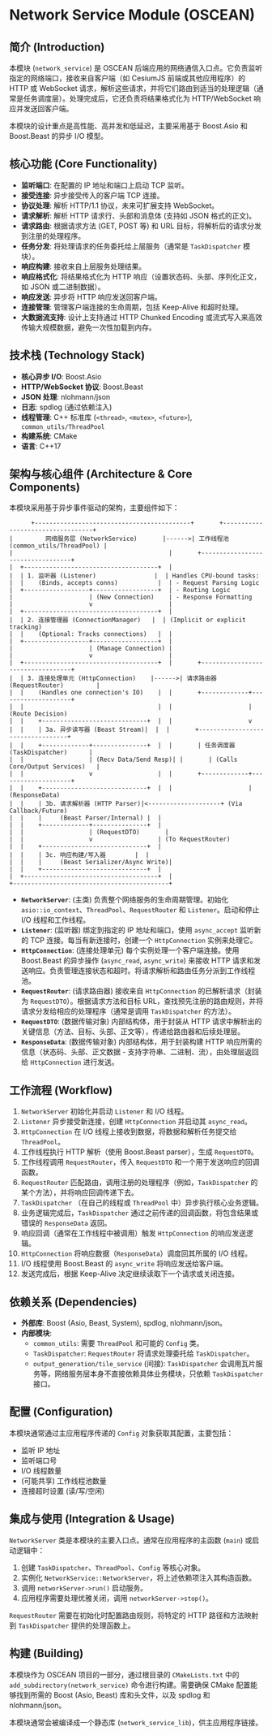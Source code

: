 # Network Service Module (OSCEAN)

## 简介 (Introduction)

本模块 (`network_service`) 是 OSCEAN 后端应用的网络通信入口点。它负责监听指定的网络端口，接收来自客户端（如 CesiumJS 前端或其他应用程序）的 HTTP 或 WebSocket 请求，解析这些请求，并将它们路由到适当的处理逻辑（通常是任务调度层）。处理完成后，它还负责将结果格式化为 HTTP/WebSocket 响应并发送回客户端。

本模块的设计重点是高性能、高并发和低延迟，主要采用基于 Boost.Asio 和 Boost.Beast 的异步 I/O 模型。

## 核心功能 (Core Functionality)

*   **监听端口**: 在配置的 IP 地址和端口上启动 TCP 监听。
*   **接受连接**: 异步接受传入的客户端 TCP 连接。
*   **协议处理**: 解析 HTTP/1.1 协议，未来可扩展支持 WebSocket。
*   **请求解析**: 解析 HTTP 请求行、头部和消息体 (支持如 JSON 格式的正文)。
*   **请求路由**: 根据请求方法 (GET, POST 等) 和 URL 目标，将解析后的请求分发到注册的处理程序。
*   **任务分发**: 将处理请求的任务委托给上层服务（通常是 `TaskDispatcher` 模块）。
*   **响应构建**: 接收来自上层服务处理结果。
*   **响应格式化**: 将结果格式化为 HTTP 响应（设置状态码、头部、序列化正文，如 JSON 或二进制数据）。
*   **响应发送**: 异步将 HTTP 响应发送回客户端。
*   **连接管理**: 管理客户端连接的生命周期，包括 Keep-Alive 和超时处理。
*   **大数据流支持**: 设计上支持通过 HTTP Chunked Encoding 或流式写入来高效传输大规模数据，避免一次性加载到内存。

## 技术栈 (Technology Stack)

*   **核心异步 I/O**: Boost.Asio
*   **HTTP/WebSocket 协议**: Boost.Beast
*   **JSON 处理**: nlohmann/json
*   **日志**: spdlog (通过依赖注入)
*   **线程管理**: C++ 标准库 (`<thread>`, `<mutex>`, `<future>`), `common_utils/ThreadPool`
*   **构建系统**: CMake
*   **语言**: C++17

## 架构与核心组件 (Architecture & Core Components)

本模块采用基于异步事件驱动的架构，主要组件如下：

```
      +-------------------------------------------+       +----------------------------------+
|         网络服务层 (NetworkService)       |------>| 工作线程池 (common_utils/ThreadPool) |
|                                           |       +----------------------------------+
|  +-------------------------------------+  |
|  | 1. 监听器 (Listener)                |  | Handles CPU-bound tasks:
|  |    (Binds, accepts conns)           |  | - Request Parsing Logic
|  +------------------+------------------+  | - Routing Logic
|                     | (New Connection)    | - Response Formatting
|                     v                     |
|  +-------------------------------------+  |
|  | 2. 连接管理器 (ConnectionManager)   |  | (Implicit or explicit tracking)
|  |    (Optional: Tracks connections)   |  |
|  +------------------+------------------+  |
|                     | (Manage Connection) |
|                     v                     |
|  +-------------------------------------+  |       +----------------------------------+
|  | 3. 连接处理单元 (HttpConnection)    |------>| 请求路由器 (RequestRouter)         |
|  |    (Handles one connection's IO)    |  |       +-------------+--------------------+
|  |                                     |  |                     | (Route Decision)
|  |    +-----------------------------+  |  |                     v
|  |    | 3a. 异步读写器 (Beast Stream)|  |  |       +----------------------------------+
|  |    +-------------+---------------+  |  |       | 任务调度器 (TaskDispatcher)      |
|  |                  | (Recv Data/Send Resp)| |       | (Calls Core/Output Services)   |
|  |                  v                  |  |       +-------------+--------------------+
|  |    +-----------------------------+  |  |                     | (ResponseData)
|  |    | 3b. 请求解析器 (HTTP Parser)|<--------------------+ (Via Callback/Future)
|  |    |     (Beast Parser/Internal) |  |                     
|  |    +-------------+---------------+  |                     
|  |                  | (RequestDTO)       |
|  |                  v                  | (To RequestRouter)
|  |    +-----------------------------+  |
|  |    | 3c. 响应构建/写入器        |  |                     
|  |    |     (Beast Serializer/Async Write)|
|  |    +-----------------------------+  |
|  +-------------------------------------+  |
+-------------------------------------------+
```

*   **`NetworkServer`**: (主类) 负责整个网络服务的生命周期管理。初始化 `asio::io_context`、`ThreadPool`、`RequestRouter` 和 `Listener`。启动和停止 I/O 线程和工作线程。
*   **`Listener`**: (监听器) 绑定到指定的 IP 地址和端口，使用 `async_accept` 监听新的 TCP 连接。每当有新连接时，创建一个 `HttpConnection` 实例来处理它。
*   **`HttpConnection`**: (连接处理单元) 每个实例处理一个客户端连接。使用 Boost.Beast 的异步操作 (`async_read`, `async_write`) 来接收 HTTP 请求和发送响应。负责管理连接状态和超时。将请求解析和路由任务分派到工作线程池。
*   **`RequestRouter`**: (请求路由器) 接收来自 `HttpConnection` 的已解析请求（封装为 `RequestDTO`）。根据请求方法和目标 URL，查找预先注册的路由规则，并将请求分发给相应的处理程序（通常是调用 `TaskDispatcher` 的方法）。
*   **`RequestDTO`**: (数据传输对象) 内部结构体，用于封装从 HTTP 请求中解析出的关键信息（方法、目标、头部、正文等），传递给路由器和后续处理层。
*   **`ResponseData`**: (数据传输对象) 内部结构体，用于封装构建 HTTP 响应所需的信息（状态码、头部、正文数据 - 支持字符串、二进制、流），由处理层返回给 `HttpConnection` 进行发送。

## 工作流程 (Workflow)

1.  `NetworkServer` 初始化并启动 `Listener` 和 I/O 线程。
2.  `Listener` 异步接受新连接，创建 `HttpConnection` 并启动其 `async_read`。
3.  `HttpConnection` 在 I/O 线程上接收到数据，将数据和解析任务提交给 `ThreadPool`。
4.  工作线程执行 HTTP 解析（使用 Boost.Beast parser），生成 `RequestDTO`。
5.  工作线程调用 `RequestRouter`，传入 `RequestDTO` 和一个用于发送响应的回调函数。
6.  `RequestRouter` 匹配路由，调用注册的处理程序（例如，`TaskDispatcher` 的某个方法），并将响应回调传递下去。
7.  `TaskDispatcher` （在自己的线程或 `ThreadPool` 中）异步执行核心业务逻辑。
8.  业务逻辑完成后，`TaskDispatcher` 通过之前传递的回调函数，将包含结果或错误的 `ResponseData` 返回。
9.  响应回调（通常在工作线程中被调用）触发 `HttpConnection` 的响应发送逻辑。
10. `HttpConnection` 将响应数据（`ResponseData`）调度回其所属的 I/O 线程。
11. I/O 线程使用 Boost.Beast 的 `async_write` 将响应发送给客户端。
12. 发送完成后，根据 Keep-Alive 决定继续读取下一个请求或关闭连接。

## 依赖关系 (Dependencies)

*   **外部库**: Boost (Asio, Beast, System), spdlog, nlohmann/json。
*   **内部模块**: 
    *   `common_utils`: 需要 `ThreadPool` 和可能的 `Config` 类。
    *   `TaskDispatcher`: `RequestRouter` 将请求处理委托给 `TaskDispatcher`。
    *   `output_generation/tile_service` (间接): `TaskDispatcher` 会调用瓦片服务等，网络服务层本身不直接依赖具体业务模块，只依赖 `TaskDispatcher` 接口。

## 配置 (Configuration)

本模块通常通过主应用程序传递的 `Config` 对象获取其配置，主要包括：

*   监听 IP 地址
*   监听端口号
*   I/O 线程数量
*   (可能共享) 工作线程池数量
*   连接超时设置 (读/写/空闲)

## 集成与使用 (Integration & Usage)

`NetworkServer` 类是本模块的主要入口点。通常在应用程序的主函数 (`main`) 或启动逻辑中：

1.  创建 `TaskDispatcher`、`ThreadPool`、`Config` 等核心对象。
2.  实例化 `NetworkService::NetworkServer`，将上述依赖项注入其构造函数。
3.  调用 `networkServer->run()` 启动服务。
4.  应用程序需要处理优雅关闭，调用 `networkServer->stop()`。

`RequestRouter` 需要在初始化时配置路由规则，将特定的 HTTP 路径和方法映射到 `TaskDispatcher` 提供的处理函数上。

## 构建 (Building)

本模块作为 OSCEAN 项目的一部分，通过根目录的 `CMakeLists.txt` 中的 `add_subdirectory(network_service)` 命令进行构建。需要确保 CMake 配置能够找到所需的 Boost (Asio, Beast) 库和头文件，以及 spdlog 和 nlohmann/json。

本模块通常会被编译成一个静态库 (`network_service_lib`)，供主应用程序链接。 